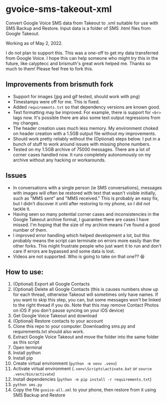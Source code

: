 # gvoice-sms-takeout-xml
Convert Google Voice SMS data from Takeout to .xml suitable for use with SMS Backup and Restore.
Input data is a folder of SMS .html files from Google Takeout.

Working as of May 2, 2022.

I do not plan to support this. This was a one-off to get my data transferred from Google Voice. I
hope this can help someone who might try this in the future, like calyptecc and brismuth's great
work helped me. Thanks so much to them! Please feel free to fork this.

## Improvements from brismuth fork
* Support for images (jpg and gif tested, should work with png)
* Timestamps were off for me. This is fixed.
* Added `requirements.txt` so that dependency versions are known good.
* Text formatting may be improved. For example, there is support for `<br>` tags now. It's possible
  there are also some text output regressions from my changes.
* The header creation uses much less memory. My environment choked on header creation with a 1.5GB
  output file without my improvements.
* Should work pretty reliably without the (Optional) steps below. I put in a bunch of stuff to work
  around issues with missing phone numbers.
* Tested on my 1.5GB archive of 75000 messages. There are a lot of corner cases handled now. It runs
  completely autonomously on my archive without any hacking or workarounds.

## Issues
* In conversations with a single person (ie SMS conversations), messages with images will often
  be restored with text that wasn't visible initially, such as "MMS sent" and "MMS received." This
  is probably an easy fix, but I didn't discover it until after restoring to my phone, so I did not
  tackle it.
* Having seen so many potential corner cases and inconsistencies in the Google Takeout archive 
  format, I guarantee there are cases I have missed. I'm hoping that the size of my archive means
  I've found a good number of them.
* I improved error handling which helped development a lot, but this probably means the script can 
  terminate on errors more easily than the other forks. This might frustrate people who just want it
  to run and don't care if errors are bypassed and some data is lost.
* Videos are not supported. Who is going to take on that one?? 😆

## How to use:
1. (Optional) Export all Google Contacts
1. (Optional) Delete all Google Contacts (this is causes numbers show up for each thread, otherwise 
   Takeout will sometimes only have names. If you want to skip this step, you can, but some messages 
   won't be linked to the right thread if you do. Note that this may remove Contact Photos on iOS if 
   you don't pause syncing on your iOS device)
1. Get Google Voice Takeout and download
1. (Optional) Restore contacts to your account
1. Clone this repo to your computer. Downloading sms.py and requirements.txt should also work.
1. Extract Google Voice Takeout and move the folder into the same folder as this script
1. Open terminal
1. Install python
1. Install pip
1. Create virtual environment (`python -m venv .venv`)
1. Activate virtual environment (`.venv\Scripts\activate.bat` or `source .venv/bin/activate`)
1. Install dependencies (`python -m pip install -r requirements.txt`)
1. `python sms.py`
1. Copy the file `gvoice-all.xml` to your phone, then restore from it using SMS Backup and Restore




